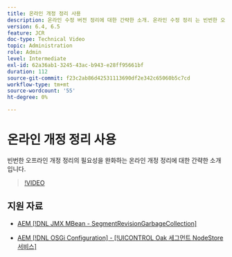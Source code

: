 ```yaml
---
title: 온라인 개정 정리 사용
description: 온라인 수정 버전 정리에 대한 간략한 소개. 온라인 수정 정리 는 빈번한 오프라인 수정 정리의 필요성을 완화합니다.
version: 6.4, 6.5
feature: JCR
doc-type: Technical Video
topic: Administration
role: Admin
level: Intermediate
exl-id: 62a36ab1-3245-43ac-b943-e28ff95661bf
duration: 112
source-git-commit: f23c2ab86d42531113690df2e342c65060b5c7cd
workflow-type: tm+mt
source-wordcount: '55'
ht-degree: 0%

---
```


# 온라인 개정 정리 사용

빈번한 오프라인 개정 정리의 필요성을 완화하는 온라인 개정 정리에 대한 간략한 소개입니다.

>[!VIDEO](https://video.tv.adobe.com/v/17004?quality=12&learn=on)

## 지원 자료

* [AEM [!DNL JMX MBean - SegmentRevisionGarbageCollection]](http://localhost:4502/system/console/jmx/org.apache.jackrabbit.oak%3Aname%3DSegment+node+store+revision+garbage+collection%2Ctype%3DSegmentRevisionGarbageCollection)

* [AEM [!DNL OSGi Configuration] - [!UICONTROL Oak 세그먼트 NodeStore 서비스]](http://localhost:4502/system/console/configMgr/org.apache.jackrabbit.oak.segment.SegmentNodeStoreService)
